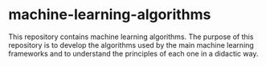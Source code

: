 # machine-learning-algorithms
 This repository contains machine learning algorithms. The purpose of this repository is to develop the algorithms used by the main machine learning frameworks and to understand the principles of each one in a didactic way.
